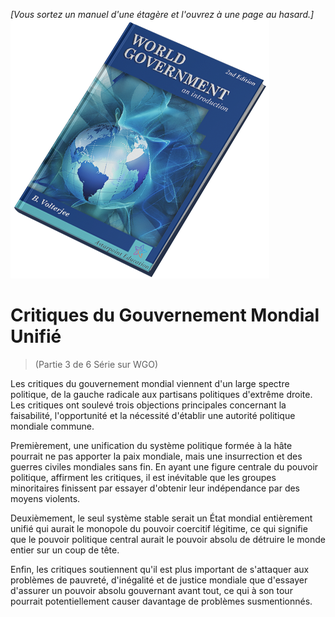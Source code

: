 *[Vous sortez un manuel d'une étagère et l'ouvrez à une page au hasard.]*  
![World Government: an Introduction](/resources/lore/textbookgov25.png)

# Critiques du Gouvernement Mondial Unifié  

> (Partie 3 de 6 Série sur WGO)  

Les critiques du gouvernement mondial viennent d'un large spectre politique, de la gauche radicale aux partisans politiques d'extrême droite. Les critiques ont soulevé trois objections principales concernant la faisabilité, l'opportunité et la nécessité d'établir une autorité politique mondiale commune.

Premièrement, une unification du système politique formée à la hâte pourrait ne pas apporter la paix mondiale, mais une insurrection et des guerres civiles mondiales sans fin. En ayant une figure centrale du pouvoir politique, affirment les critiques, il est inévitable que les groupes minoritaires finissent par essayer d'obtenir leur indépendance par des moyens violents.

Deuxièmement, le seul système stable serait un État mondial entièrement unifié qui aurait le monopole du pouvoir coercitif légitime, ce qui signifie que le pouvoir politique central aurait le pouvoir absolu de détruire le monde entier sur un coup de tête.

Enfin, les critiques soutiennent qu'il est plus important de s'attaquer aux problèmes de pauvreté, d'inégalité et de justice mondiale que d'essayer d'assurer un pouvoir absolu gouvernant avant tout, ce qui à son tour pourrait potentiellement causer davantage de problèmes susmentionnés.
